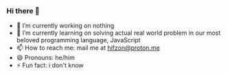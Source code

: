 ### Hi there 👋

<!--
**hzfn/hzfn** is a ✨ _special_ ✨ repository because its `README.md` (this file) appears on your GitHub profile.

Here are some ideas to get you started:

- 🔭 I’m currently working on ...
- 🌱 I’m currently learning ...
- 👯 I’m looking to collaborate on ...
- 🤔 I’m looking for help with ...
- 💬 Ask me about ...
- 📫 How to reach me: ...
- 😄 Pronouns: ...
- ⚡ Fun fact: ...
-->

- 🔭 I’m currently working on nothing
- 🌱 I’m currently learning on solving actual real world problem in our most beloved programming language, JavaScript
- 📫 How to reach me: mail me at hifzon@proton.me
- 😄 Pronouns: he/him
- ⚡ Fun fact: i don't know
